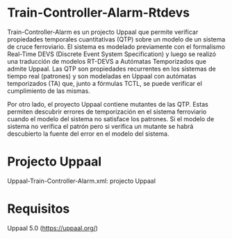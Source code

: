 # Train-Controller-Alarm-Rtdevs
Train-Controller-Alarm es un projecto Uppaal que permite verificar propiedades temporales cuantitativas (QTP) sobre un modelo de un sistema de cruce ferroviario. El sistema es modelado previamente con el formalismo Real-Time DEVS (Discrete Event System Specification) y luego se realizó una traducción de modelos RT-DEVS a Autómatas Temporizados que admite Uppaal. 
Las QTP son propiedades recurrentes en los sistemas de tiempo real (patrones) y son modeladas en Uppaal con autómatas temporizados (TA) que, junto a fórmulas TCTL, se puede verificar el cumplimiento de las mismas.

Por otro lado, el proyecto Uppaal contiene mutantes de las QTP. Estas permiten descubrir errores de temporización en el sistema ferroviario cuando el modelo del sistema no satisface los patrones. Si el modelo de sistema no verifica el patrón pero si verifica un mutante se habrá descubierto la fuente del error en el modelo del sistema.

# Projecto Uppaal
Uppaal-Train-Controller-Alarm.xml: projecto Uppaal

# Requisitos
Uppaal 5.0 (https://uppaal.org/)
